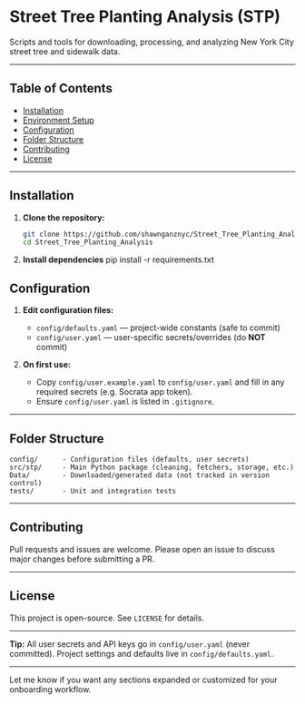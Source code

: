 # Street Tree Planting Analysis (STP)

Scripts and tools for downloading, processing, and analyzing New York City street tree and sidewalk data.

---

## Table of Contents

* [Installation](#installation)
* [Environment Setup](#environment-setup)
* [Configuration](#configuration)
* [Folder Structure](#folder-structure)
* [Contributing](#contributing)
* [License](#license)

---

## Installation

1. **Clone the repository:**

   ```bash
   git clone https://github.com/shawnganznyc/Street_Tree_Planting_Analysis.git
   cd Street_Tree_Planting_Analysis
   ```

2. **Install dependencies**
pip install -r requirements.txt

## Configuration

1. **Edit configuration files:**

   * `config/defaults.yaml` — project-wide constants (safe to commit)
   * `config/user.yaml` — user-specific secrets/overrides (do **NOT** commit)

2. **On first use:**

   * Copy `config/user.example.yaml` to `config/user.yaml` and fill in any required secrets (e.g. Socrata app token).
   * Ensure `config/user.yaml` is listed in `.gitignore`.

---

## Folder Structure

```
config/      - Configuration files (defaults, user secrets)
src/stp/     - Main Python package (cleaning, fetchers, storage, etc.)
Data/        - Downloaded/generated data (not tracked in version control)
tests/       - Unit and integration tests
```

---

## Contributing

Pull requests and issues are welcome. Please open an issue to discuss major changes before submitting a PR.

---

## License

This project is open-source. See `LICENSE` for details.

---

**Tip:**
All user secrets and API keys go in `config/user.yaml` (never committed).
Project settings and defaults live in `config/defaults.yaml`.

---

Let me know if you want any sections expanded or customized for your onboarding workflow.
